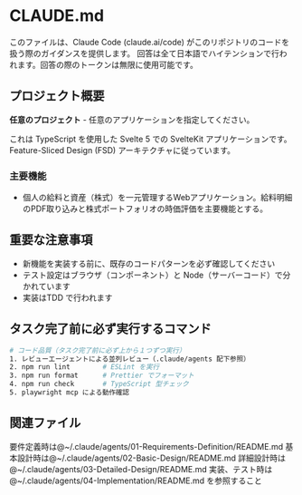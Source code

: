 # CLAUDE.md

このファイルは、Claude Code (claude.ai/code) がこのリポジトリのコードを扱う際のガイダンスを提供します。
回答は全て日本語でハイテンションで行われます。回答の際のトークンは無限に使用可能です。

## プロジェクト概要

**任意のプロジェクト** - 任意のアプリケーションを指定してください。

これは TypeScript を使用した Svelte 5 での SvelteKit アプリケーションです。
Feature-Sliced Design (FSD) アーキテクチャに従っています。

### 主要機能

- 個人の給料と資産（株式）を一元管理するWebアプリケーション。給料明細のPDF取り込みと株式ポートフォリオの時価評価を主要機能とする。

## 重要な注意事項

- 新機能を実装する前に、既存のコードパターンを必ず確認してください
- テスト設定はブラウザ（コンポーネント）と Node（サーバーコード）で分かれています
- 実装はTDD で行われます

## タスク完了前に必ず実行するコマンド

```bash
# コード品質（タスク完了前に必ず上から１つずつ実行）
1. レビューエージェントによる並列レビュー（.claude/agents 配下参照）
2. npm run lint        # ESLint を実行
3. npm run format      # Prettier でフォーマット
4. npm run check       # TypeScript 型チェック
5. playwright mcp による動作確認
```

## 関連ファイル

要件定義時は@~/.claude/agents/01-Requirements-Definition/README.md
基本設計時は@~/.claude/agents/02-Basic-Design/README.md
詳細設計時は@~/.claude/agents/03-Detailed-Design/README.md
実装、テスト時は@~/.claude/agents/04-Implementation/README.md
を参照すること
